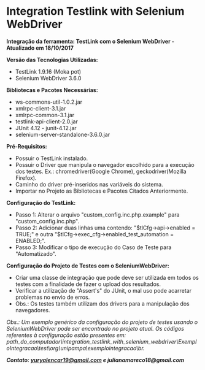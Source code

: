 # Integration Testlink with Selenium WebDriver
**Integração da ferramenta: TestLink com o Selenium WebDriver - Atualizado em 18/10/2017**

**Versão das Tecnologias Utilizadas:**
*  TestLink 1.9.16 (Moka pot)
*  Selenium WebDriver 3.6.0

**Bibliotecas e Pacotes Necessárias:**
*  ws-commons-util-1.0.2.jar
*  xmlrpc-client-3.1.jar
*  xmlrpc-common-3.1.jar
*  testlink-api-client-2.0.jar
*  JUnit 4.12 - junit-4.12.jar
*  selenium-server-standalone-3.6.0.jar

**Pré-Requisitos:**
*  Possuir o TestLink instalado.
*  Possuir o Driver que manipula o navegador escolhido para a execução dos testes. Ex.: chromedriver(Google Chrome), geckodriver(Mozilla Firefox).
*  Caminho do driver pré-inseridos nas variáveis do sistema.
*  Importar no Projeto as Bibliotecas e Pacotes Citados Anteriormente.

**Configuração do TestLink:**
*  Passo 1: Alterar o arquivo "custom\_config.inc.php.example" para "custom_config.inc.php".
*  Passo 2: Adicionar duas linhas uma contendo: "$tlCfg->api->enabled = TRUE;" e outra "$tlCfg->exec_cfg->enabled_test_automation = ENABLED;".
*  Passo 3: Modificar o tipo de execução do Caso de Teste para "Automatizado".

**Configuração do Projeto de Testes com o SeleniumWebDriver:**
*  Criar uma classe de integração que pode deve ser utilizada em todos os testes com a finalidade de fazer o upload dos resultados.
*  Verificar a utilização de "Assert's" do JUnit, o mal uso pode acarretar problemas no envio de erros.
*  Obs.: Os testes também utilizam dos drivers para a manipulação dos navegadores.

_Obs.: Um exemplo genérico da configuração do projeto de testes usando o SeleniumWebDriver pode ser encontrado no projeto atual. Os códigos referentes à configuração estão presentes em: path\_do\_computador\integration\_testlink\_with\_selenium\_webdriver\ExemploIntegracao\test\org\unipampa\exemplointegracao\br._

**_Contato: yuryalencar19@gmail.com e julianamareco18@gmail.com_**